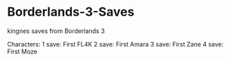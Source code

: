 # Borderlands-3-Saves
 kingnes saves from Borderlands 3

Characters:
1 save: First FL4K
2 save: First Amara
3 save: First Zane
4 save: First Moze
